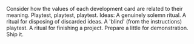 Consider how the values of each development card are related to their meaning.
Playtest, playtest, playtest. Ideas: A genuinely solemn ritual. A ritual for disposing of discarded ideas. A 'blind' (from the instructions) playtest. A ritual for finishing a project.
Prepare a little for demonstration.
Ship it.
